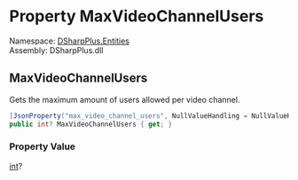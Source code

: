 # Property MaxVideoChannelUsers

Namespace: [DSharpPlus.Entities](DSharpPlus.Entities.md)  
Assembly: DSharpPlus.dll

## <a id="DSharpPlus_Entities_DiscordGuild_MaxVideoChannelUsers"></a>MaxVideoChannelUsers

Gets the maximum amount of users allowed per video channel.

```csharp
[JsonProperty("max_video_channel_users", NullValueHandling = NullValueHandling.Ignore)]
public int? MaxVideoChannelUsers { get; }
```

### Property Value

[int](https://learn.microsoft.com/dotnet/api/system.int32)?

